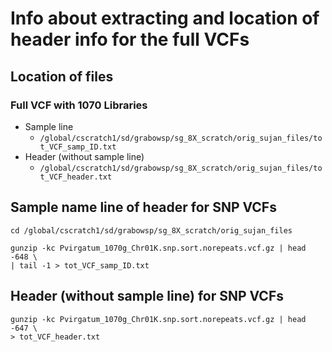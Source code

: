 # Info about extracting and location of header info for the full VCFs

## Location of files
### Full VCF with 1070 Libraries
* Sample line
  * `/global/cscratch1/sd/grabowsp/sg_8X_scratch/orig_sujan_files/tot_VCF_samp_ID.txt`
* Header (without sample line)
  * `/global/cscratch1/sd/grabowsp/sg_8X_scratch/orig_sujan_files/tot_VCF_header.txt`


## Sample name line of header for SNP VCFs
```
cd /global/cscratch1/sd/grabowsp/sg_8X_scratch/orig_sujan_files

gunzip -kc Pvirgatum_1070g_Chr01K.snp.sort.norepeats.vcf.gz | head -648 \
| tail -1 > tot_VCF_samp_ID.txt

```

## Header (without sample line) for SNP VCFs
```
gunzip -kc Pvirgatum_1070g_Chr01K.snp.sort.norepeats.vcf.gz | head -647 \
> tot_VCF_header.txt
```

